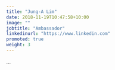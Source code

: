 ```yaml
---
title: "Jung-A Lim"
date: 2018-11-19T10:47:58+10:00
image: ""
jobtitle: "Ambassador"
linkedinurl: "https://www.linkedin.com"
promoted: true
weight: 3
---
```


...
